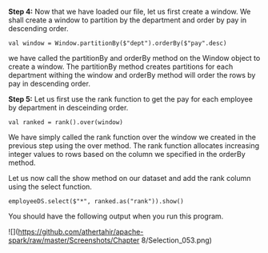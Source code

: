 

**Step 4:** Now that we have loaded our file, let us first create a window. We shall create a window to partition by the department and order by pay in descending order.

```
val window = Window.partitionBy($"dept").orderBy($"pay".desc)
```

we have called the partitionBy and orderBy method on the Window object to create a window. The partitionBy method creates partitions for each department withing the window and orderBy method will order the rows by pay in descending order.

**Step 5:** Let us first use the rank  function to get the pay for each employee by department in desceinding order. 

```
val ranked = rank().over(window)
```

We have simply called the rank function over the window we created in the previous step using the over method. The rank function allocates increasing integer values to rows based on the column we specified in the orderBy method.

Let us now call the show method on our dataset and add the rank column using the select function.

```
employeeDS.select($"*", ranked.as("rank")).show()
```

You should have the following output when you run this program.

![](https://github.com/athertahir/apache-spark/raw/master/Screenshots/Chapter 8/Selection_053.png)

 
